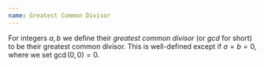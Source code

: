 ```yaml
---
name: Greatest Common Divisor
---
```

For integers $a,b$ we define their *greatest common divisor* (or *gcd* for short) to be their greatest common divisor. This is well-defined except if $a = b = 0$, where we set $\gcd(0,0) = 0$.
